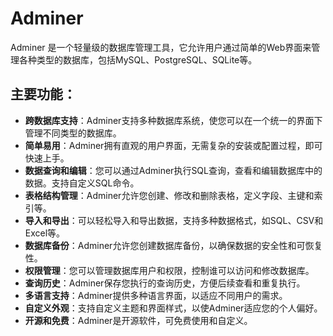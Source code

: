 # Adminer

Adminer 是一个轻量级的数据库管理工具，它允许用户通过简单的Web界面来管理各种类型的数据库，包括MySQL、PostgreSQL、SQLite等。

## 主要功能：

- **跨数据库支持**：Adminer支持多种数据库系统，使您可以在一个统一的界面下管理不同类型的数据库。
- **简单易用**：Adminer拥有直观的用户界面，无需复杂的安装或配置过程，即可快速上手。
- **数据查询和编辑**：您可以通过Adminer执行SQL查询，查看和编辑数据库中的数据。支持自定义SQL命令。
- **表格结构管理**：Adminer允许您创建、修改和删除表格，定义字段、主键和索引等。
- **导入和导出**：可以轻松导入和导出数据，支持多种数据格式，如SQL、CSV和Excel等。
- **数据库备份**：Adminer允许您创建数据库备份，以确保数据的安全性和可恢复性。
- **权限管理**：您可以管理数据库用户和权限，控制谁可以访问和修改数据库。
- **查询历史**：Adminer保存您执行的查询历史，方便后续查看和重复执行。
- **多语言支持**：Adminer提供多种语言界面，以适应不同用户的需求。
- **自定义外观**：支持自定义主题和界面样式，以使Adminer适应您的个人偏好。
- **开源和免费**：Adminer是开源软件，可免费使用和自定义。